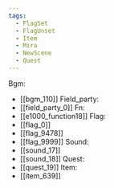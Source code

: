 ```yaml
---
tags:
  - FlagSet
  - FlagUnset
  - Item
  - Mira
  - NewScene
  - Quest
---
```

Bgm:
- [[bgm_110]]
Field_party:
- [[field_party_0]]
Fn:
- [[e1000_function18]]
Flag:
- [[flag_0]]
- [[flag_9478]]
- [[flag_9999]]
Sound:
- [[sound_17]]
- [[sound_18]]
Quest:
- [[quest_19]]
Item:
- [[item_639]]
